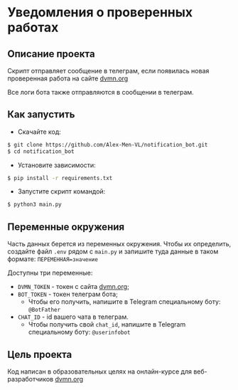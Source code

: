 # Уведомления о проверенных работах

## Описание проекта

Скрипт отправляет сообщение в телеграм, если появилась новая проверенная работа
на сайте [dvmn.org](https://dvmn.org/)

Все логи бота также отправляются в сообщении в телеграм.

## Как запустить

- Скачайте код:
```bash
$ git clone https://github.com/Alex-Men-VL/notification_bot.git
$ cd notification_bot
```
- Установите зависимости:
```bash
$ pip install -r requirements.txt
```
- Запустите скрипт командой:
```bash
$ python3 main.py
```

## Переменные окружения

Часть данных берется из переменных окружения. Чтобы их определить, создайте файл `.env` 
рядом с `main.py` и запишите туда данные в таком формате: `ПЕРЕМЕННАЯ=значение`

Доступны три переменные:
- `DVMN_TOKEN` - токен с сайта [dvmn.org](https://dvmn.org/api/docs/);
- `BOT_TOKEN` - токен телеграм бота;
  - Чтобы его получить, напишите в Telegram специальному боту: `@BotFather`
- `CHAT_ID` - id вашего чата в телеграм.
  - Чтобы получить свой `chat_id`, напишите в Telegram специальному боту: `@userinfobot`

## Цель проекта

Код написан в образовательных целях на онлайн-курсе для веб-разработчиков [dvmn.org](https://dvmn.org/)